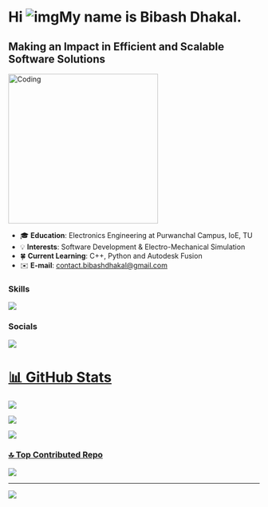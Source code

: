 # Hi ![img](https://user-images.githubusercontent.com/18350557/176309783-0785949b-9127-417c-8b55-ab5a4333674e.gif)My name is Bibash Dhakal.

## Making an Impact in Efficient and Scalable Software Solutions
<img alin="center" alt="Coding" width="300" src="https://camo.githubusercontent.com/2366b34bb903c09617990fb5fff4622f3e941349e846ddb7e73df872a9d21233/68747470733a2f2f63646e2e6472696262626c652e636f6d2f75736572732f3733303730332f73637265656e73686f74732f363538313234332f6176656e746f2e676966">

- 🎓 **Education**: Electronics Engineering at Purwanchal Campus, IoE, TU
- 💡 **Interests**: Software Development & Electro-Mechanical Simulation
- 🍀 **Current Learning**: C++, Python and Autodesk Fusion
- ✉️ **E-mail**: [contact.bibashdhakal@gmail.com](mailto:ad@gmail.com)

### Skills

<p align="left">
  <a href="#">
    <img src="https://skillicons.dev/icons?i=c,cpp,github,html,css," />
  </a>
</p>

### Socials

<p align="left"> 
  <a href="https://www.linkedin.com/in/bibashdhakal/">
    <img src="https://skillicons.dev/icons?i=linkedin" />

</p>

# 📊 GitHub Stats
![](https://github-readme-streak-stats.herokuapp.com/?user=bibashdhakal&theme=neon&hide_border=false)<br/>

![](https://github-readme-stats.vercel.app/api?username=bibashdhakal&theme=neon&hide_border=false&include_all_commits=true&count_private=false)<br/>

![](https://github-readme-stats.vercel.app/api/top-langs/?username=bibashdhakal&theme=neon&hide_border=false&include_all_commits=true&count_private=false&layout=compact)

### 🔝 Top Contributed Repo
![](https://github-contributor-stats.vercel.app/api?username=bibashdhakal&limit=5&theme=dark&combine_all_yearly_contributions=true)

---
[![](https://visitcount.itsvg.in/api?id=bibashdhakal&icon=0&color=0)](https://visitcount.itsvg.in)
